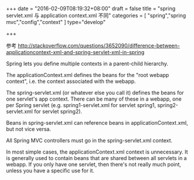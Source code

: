 +++
date = "2016-02-09T08:19:32+08:00"
draft = false
title = "spring servlet.xml 与 application context.xml 不同"
categories = [ "spring","spring mvc","config","context" ]
type="develop"

+++

参考 http://stackoverflow.com/questions/3652090/difference-between-applicationcontext-xml-and-spring-servlet-xml-in-spring

Spring lets you define multiple contexts in a parent-child hierarchy.

The applicationContext.xml defines the beans for the "root webapp context", i.e. the context associated with the webapp.
<!-- more -->

The spring-servlet.xml (or whatever else you call it) defines the beans for one servlet's app context. There can be many of these in a webapp, one per Spring servlet (e.g. spring1-servlet.xml for servlet spring1, spring2-servlet.xml for servlet spring2).

Beans in spring-servlet.xml can reference beans in applicationContext.xml, but not vice versa.

All Spring MVC controllers must go in the spring-servlet.xml context.

In most simple cases, the applicationContext.xml context is unnecessary. It is generally used to contain beans that are shared between all servlets in a webapp. If you only have one servlet, then there's not really much point, unless you have a specific use for it.